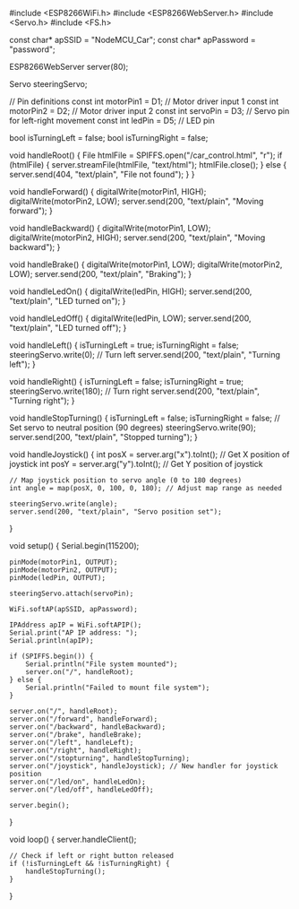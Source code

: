 #include <ESP8266WiFi.h>
#include <ESP8266WebServer.h>
#include <Servo.h>
#include <FS.h>

const char* apSSID = "NodeMCU_Car";
const char* apPassword = "password";

ESP8266WebServer server(80);

Servo steeringServo;

// Pin definitions
const int motorPin1 = D1; // Motor driver input 1
const int motorPin2 = D2; // Motor driver input 2
const int servoPin = D3;  // Servo pin for left-right movement
const int ledPin = D5;    // LED pin

bool isTurningLeft = false;
bool isTurningRight = false;

void handleRoot() {
    File htmlFile = SPIFFS.open("/car_control.html", "r");
    if (htmlFile) {
        server.streamFile(htmlFile, "text/html");
        htmlFile.close();
    } else {
        server.send(404, "text/plain", "File not found");
    }
}

void handleForward() {
    digitalWrite(motorPin1, HIGH);
    digitalWrite(motorPin2, LOW);
    server.send(200, "text/plain", "Moving forward");
}

void handleBackward() {
    digitalWrite(motorPin1, LOW);
    digitalWrite(motorPin2, HIGH);
    server.send(200, "text/plain", "Moving backward");
}

void handleBrake() {
    digitalWrite(motorPin1, LOW);
    digitalWrite(motorPin2, LOW);
    server.send(200, "text/plain", "Braking");
}

void handleLedOn() {
    digitalWrite(ledPin, HIGH);
    server.send(200, "text/plain", "LED turned on");
}

void handleLedOff() {
    digitalWrite(ledPin, LOW);
    server.send(200, "text/plain", "LED turned off");
}

void handleLeft() {
    isTurningLeft = true;
    isTurningRight = false;
    steeringServo.write(0); // Turn left
    server.send(200, "text/plain", "Turning left");
}

void handleRight() {
    isTurningLeft = false;
    isTurningRight = true;
    steeringServo.write(180); // Turn right
    server.send(200, "text/plain", "Turning right");
}

void handleStopTurning() {
    isTurningLeft = false;
    isTurningRight = false;
    // Set servo to neutral position (90 degrees)
    steeringServo.write(90);
    server.send(200, "text/plain", "Stopped turning");
}

void handleJoystick() {
    int posX = server.arg("x").toInt(); // Get X position of joystick
    int posY = server.arg("y").toInt(); // Get Y position of joystick

    // Map joystick position to servo angle (0 to 180 degrees)
    int angle = map(posX, 0, 100, 0, 180); // Adjust map range as needed

    steeringServo.write(angle);
    server.send(200, "text/plain", "Servo position set");
}

void setup() {
    Serial.begin(115200);

    pinMode(motorPin1, OUTPUT);
    pinMode(motorPin2, OUTPUT);
    pinMode(ledPin, OUTPUT);

    steeringServo.attach(servoPin);

    WiFi.softAP(apSSID, apPassword);

    IPAddress apIP = WiFi.softAPIP();
    Serial.print("AP IP address: ");
    Serial.println(apIP);

    if (SPIFFS.begin()) {
        Serial.println("File system mounted");
        server.on("/", handleRoot);
    } else {
        Serial.println("Failed to mount file system");
    }

    server.on("/", handleRoot);
    server.on("/forward", handleForward);
    server.on("/backward", handleBackward);
    server.on("/brake", handleBrake);
    server.on("/left", handleLeft);
    server.on("/right", handleRight);
    server.on("/stopturning", handleStopTurning);
    server.on("/joystick", handleJoystick); // New handler for joystick position
    server.on("/led/on", handleLedOn);
    server.on("/led/off", handleLedOff);

    server.begin();
}

void loop() {
    server.handleClient();

    // Check if left or right button released
    if (!isTurningLeft && !isTurningRight) {
        handleStopTurning();
    }
}